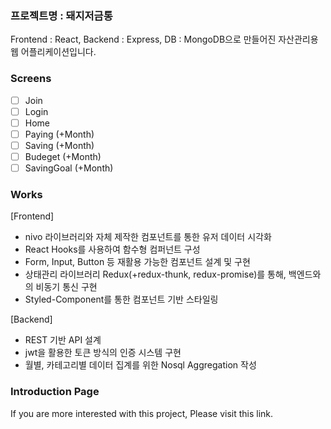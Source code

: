### 프로젝트명 : 돼지저금통

Frontend : React, Backend : Express, DB : MongoDB으로 만들어진 자산관리용 웹 어플리케이션입니다.

### Screens

- [ ] Join 
- [ ] Login 
- [ ] Home 
- [ ] Paying (+Month) 
- [ ] Saving (+Month) 
- [ ] Budeget (+Month)  
- [ ] SavingGoal (+Month)

### Works 

[Frontend]
- nivo 라이브러리와 자체 제작한 컴포넌트를 통한 유저 데이터 시각화
- React Hooks를 사용하여 함수형 컴퍼넌트 구성
- Form, Input, Button 등 재활용 가능한 컴포넌트 설계 및 구현 
- 상태관리 라이브러리 Redux(+redux-thunk, redux-promise)를 통해, 백엔드와의 비동기 통신 구현
- Styled-Component를 통한 컴포넌트 기반 스타일링 

[Backend] 
- REST 기반 API 설계 
- jwt을 활용한 토큰 방식의 인증 시스템 구현
- 월별, 카테고리별 데이터 집계를 위한 Nosql Aggregation 작성

### Introduction Page

If you are more interested with this project, Please visit this link. 

